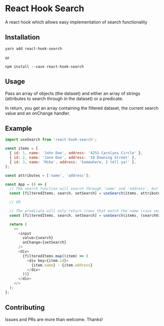 # React Hook Search

A react hook which allows easy implementation of search functionality

## Installation

```
yarn add react-hook-search
```

or

```
npm install --save react-hook-search
```

## Usage

Pass an array of objects (the dataset) and either an array of strings (attributes to search through in the dataset) or a predicate.

In return, you get an array containing the filtered dataset, the current search value and an onChange handler.

## Example

```javascript
import useSearch from 'react-hook-search';

const items = [
  { id: 1, name: 'John Doe', address: '4251 Carolyns Circle' },
  { id: 2, name: 'Jane Doe', address: '10 Downing Street' },
  { id: 3, name: 'Mike', address: 'Somewhere, I tell ya!' },
];

const attributes = ['name', 'address'];

const App = () => {
  // The search function will search through 'name' and 'address', but not 'id'
  const [filteredItems, search, setSearch] = useSearch(items, attributes);

  // OR

  // The predicate will only return items that match the name (case sensitive)
  const [filteredItems, search, setSearch] = useSearch(items, (searchValue, item) => item.name.includes(searchValue));

  return (
    <>
      <input
        value={search}
        onChange={setSearch}
      />
      <div>
        {filteredItems.map((item) => (
          <div key={item.id}>
            {item.name} - {item.address}
          </div>
        ))}
      </div>
    </>
  );
};
```

## Contributing

Issues and PRs are more than welcome. Thanks!